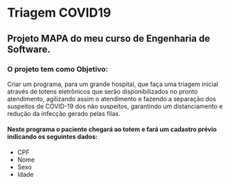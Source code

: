 # Triagem COVID19
## Projeto MAPA do meu curso de Engenharia de Software.
### O projeto tem como Objetivo:
Criar um programa, para um grande hospital, que faça uma triagem inicial através de totens eletrônicos que serão disponibilizados no pronto atendimento, agilizando assim o atendimento e fazendo a separação dos suspeitos de COVID-19 dos não suspeitos, garantindo um distanciamento e redução da infecção gerado pelas filas.
#### Neste programa o paciente chegará ao totem e fará um cadastro prévio indicando os seguintes dados:
* CPF
* Nome
* Sexo
* Idade
